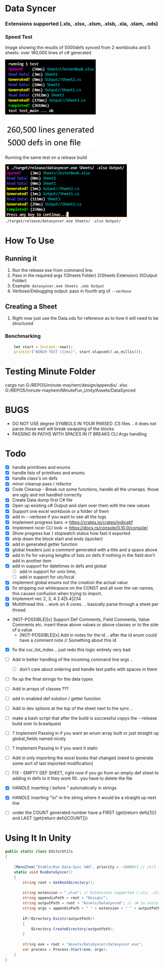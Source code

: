 # Data Syncer
### Extensions supported (.xls, .xlsx, .xlsm, .xlsb, .xla, .xlam, .ods)

### Speed Test
Image showing the results of 5000defs synced from 2 workbooks and 5 sheets. over 180,000 lines of c# generated

![img](!pics/test5000DefsOneFile.png)

Running the same test on a release build

![img](!pics/release5000DefsOneFile.png)
`./target/release/datasyncer.exe Sheets/ .xlsx Output/`


# How To Use
## Running it
1. Run the release exe from command line.
2. Pass in the required args  1(Sheets Folder) 2(Sheets Extension) 3(Output Folder)
3. Example: `datasyncer.exe Sheets .ods Output`
4. Verbose/Debugging output: pass in fourth arg of `--verbose`
## Creating a Sheet
1. Right now just use the Data.ods for reference as to how it will need to be structured

### Benchmarking
```rust
    let start = Instant::now();
    println!("BENCH TEST ({}ms)", start.elapsed().as_millis());
```

# Testing Minute Folder 
cargo run G:/REPOS/minute-mayhem/design/appendix/ .xlsx G:/REPOS/minute-mayhem/MinuteFun_Unity/Assets/DataSynced

# BUGS
- DO NOT USE degree SYMBOLS IN YOUR PARSED .CS files .. it does not parse those well will break swapping of the blocks
- PASSING IN PATHS WITH SPACES IN IT BREAKS CLI Args handling

# Todo
- [x] handle primitives and enums
- [x] handle lists of primitives and enums
- [x] handle class's on defs
- [x] minor cleanup pass / refactor
- [x] Code Cleanup - Break out some functions, handle all the unwraps. those are ugly and not handled correctly
- [x] Create Data dump first  C# file
- [x] Open up existing c# Output and slam over them with the new values
- [x] Support one excel workbook or a folder of them
- [x] add in --verbose if you want to see all the logs
- [x] Implement progress bars -> https://crates.io/crates/indicatif
- [x] Implement nicer CLI look -> https://docs.rs/console/0.10.0/console/
- [x] Show progress bar / stopwatch status how fast it exported
- [x] strip down the block start and ends (quicker)
- [x] add in generated getter function
- [x] global headers just a comment generated with a title and a space above
- [x] add in fix for varying lengths of lists on defs if nothing in the field don't add in another item
- [x] add in support for datetimes in defs and global
  - [ ] add in support for unix time, 
  - [ ] add in support for utc/local
- [x] implement global enums not the creation the actual value
- [x] fix stripping out whitespace on the CONST and all over the var names, this causes confusion when trying to import.
- [x] Implement vec 2, 3, 4    2.4|5.4|234
- [x] Multithread this .. work on 4 cores. .. basically parse through a sheet per thread.
- [NOT-POSSIBLE][x] Support Def Comments, Field Comments, Value Comments etc. insert these above values or above classes or to the side of a value
  - [NOT-POSSIBLE][x] Add in notes for the id .. after the id enum could have a comment note // Something about this id
- [x] fix the cur_list_index .. just redo this logic entirely very bad
- [ ] Add in better handling of the incoming command line args ..
  - [ ] don't care about ordering and handle test paths with spaces in them
- [ ] fix up the final strings for the data types
- [ ] Add in arrays of classes ???
- [ ] add in enabled def solution / getter function
- [ ] Add in dev options at the top of the sheet next to the sync ..
- [ ] make a bash script that after the build is successful copys the --release build over to brawlquest
- [ ] ? Implement Passing in if you want an enum array built or just straight up global_fields named nicely  
- [ ] ? Implement Passing in if you want it static
- [ ] Add in only importing the excel books that changed (need to generate some sort of last imported modification)
- [ ] FIX - EMPTY DEF SHEET, right now if you go from an empty def sheet to adding in defs to it they wont fill.. you have to delete the file
- [x] HANDLE inserting \ before " automatically in strings
- [x] HANDLE inserting "\n" in the string where it would be a straight up next line
- [ ] under the COUNT generated number have a FIRST {get{return defs[1]}} and LAST {get{return defs[COUNT]}}



# Using It In Unity
```c#
public static class EditorUtils
{

    [MenuItem("Enable/Run Data-Sync %#d", priority = -10000)] // ctrl + shift + d
    static void RunDataSyncer()
    {
        string root = GetRootDirectory();

        string extension = ".xlsx"; // Extensions supported (.xls, .xlsx, .xlsm, .xlsb, .xla, .xlam, .ods)
        string appendixPath = root + "Design/";
        string outputPath = root + "Assets/DataSynced"; // c# in unity
        string args = appendixPath + " " + extension + " " + outputPath;//  + " --verbose";

        if(!Directory.Exists(outputPath))
        {
            Directory.CreateDirectory(outputPath);
        }

        string exe = root + "Assets/DataSyncer/datasyncer.exe";
        var process = Process.Start(exe, args);
    }
}

```
